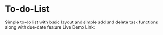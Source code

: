 # To-do-List

Simple to-do list with basic layout and simple add and delete task functions along with due-date feature
Live Demo Link: 
